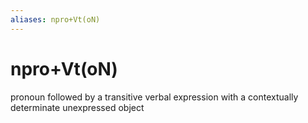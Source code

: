 ```yaml
---
aliases: npro+Vt(oN)
---
```

# npro+Vt(oN)

pronoun followed by a transitive verbal expression with a contextually determinate unexpressed object
